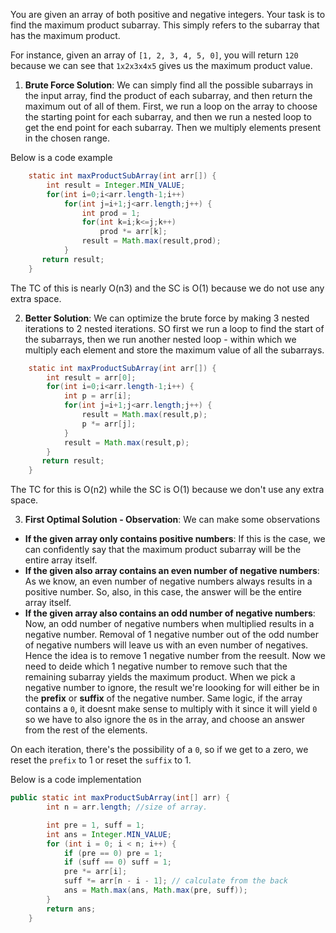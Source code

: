 You are given an array of both positive and negative integers. Your task is to find the maximum product subarray. This simply refers to the subarray that has the maximum product.

For instance, given an array of `[1, 2, 3, 4, 5, 0]`, you will return `120` because we can see that `1x2x3x4x5` gives us the maximum product value.

1. **Brute Force Solution**: We can simply find all the possible subarrays in the input array, find the product of each subarray, and then return the maximum out of all of them. First, we run a loop on the array to choose the starting point for each subarray, and then we run a nested loop to get the end point for each subarray. Then we multiply elements present in the chosen range.

Below is a code example

```java
	static int maxProductSubArray(int arr[]) {
	    int result = Integer.MIN_VALUE;
	    for(int i=0;i<arr.length-1;i++) 
	        for(int j=i+1;j<arr.length;j++) {
	            int prod = 1;
	            for(int k=i;k<=j;k++) 
	                prod *= arr[k];
	            result = Math.max(result,prod);
	        }
	   return result;     
	}
```

The TC of this is nearly O(n3) and the SC is O(1) because we do not use any extra space.

2. **Better Solution**: We can optimize the brute force by making 3 nested iterations to 2 nested iterations. SO first we run a loop to find the start of the subarrays, then we run another nested loop - within which we multiply each element and store the maximum value of all the subarrays.

```java
	static int maxProductSubArray(int arr[]) {
	    int result = arr[0];
	    for(int i=0;i<arr.length-1;i++) {
	        int p = arr[i];
	        for(int j=i+1;j<arr.length;j++) {
	            result = Math.max(result,p);
	            p *= arr[j];
	        }
	        result = Math.max(result,p);
	    }
	   return result;     
	}
```

The TC for this is O(n2) while the SC is O(1) because we don't use any extra space.

3. **First Optimal Solution - Observation**: We can make some observations

- **If the given array only contains positive numbers**: If this is the case, we can confidently say that the maximum product subarray will be the entire array itself.
- **If the given also array contains an even number of negative numbers**: As we know, an even number of negative numbers always results in a positive number. So, also, in this case, the answer will be the entire array itself.
- **If the given array also contains an odd number of negative numbers**: Now, an odd number of negative numbers when multiplied results in a negative number. Removal of 1 negative number out of the odd number of negative numbers will leave us with an even number of negatives. Hence the idea is to remove 1 negative number from the reesult. Now we need to deide which 1 negative number to remove such that the remaining subarray yields the maximum product. When we pick a negative number to ignore, the result we're loooking for will either be in the **prefix** or **suffix** of the negative number. Same logic, if the array contains a `0`, it doesnt make sense to multiply with it since it will yield `0` so we have to also ignore the `0`s in the array, and choose an answer from the rest of the elements.

On each iteration, there's the possibility of a `0`, so if we get to a zero, we reset the `prefix` to 1 or reset the `suffix` to 1.

Below is a code implementation

```java
public static int maxProductSubArray(int[] arr) {
        int n = arr.length; //size of array.

        int pre = 1, suff = 1;
        int ans = Integer.MIN_VALUE;
        for (int i = 0; i < n; i++) {
            if (pre == 0) pre = 1;
            if (suff == 0) suff = 1;
            pre *= arr[i];
            suff *= arr[n - i - 1]; // calculate from the back
            ans = Math.max(ans, Math.max(pre, suff));
        }
        return ans;
    }
```